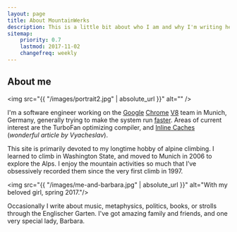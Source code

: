 ```yaml
---
layout: page
title: About MountainWerks
description: This is a little bit about who I am and why I'm writing here
sitemap:
    priority: 0.7
    lastmod: 2017-11-02
    changefreq: weekly
---
```


## About me
<span class="image left"><img src="{{ "/images/portrait2.jpg" | absolute_url }}" alt="" /></span>

I'm a software engineer working on the <a href="http://www.google.com/en">Google</a> 
<a href="http://www.chromium.org/Home">Chrome</a> 
<a href="http://code.google.com/p/v8/">V8</a> team in Munich, Germany, 
generally trying to make the system
run <a href="http://arewefastyet.com/">faster</a>. 
Areas of current interest are the TurboFan optimizing compiler, and 
<a href="http://mrale.ph/blog/2012/06/03/explaining-js-vms-in-js-inline-caches.html">Inline Caches</a>                    
 (*wonderful article by Vyacheslav*).

This site is primarily devoted to 
my longtime hobby of alpine climbing.
I learned to climb in Washington State, and moved to Munich in 2006 to explore the Alps. 
I enjoy the mountain activities so much that I’ve obsessively recorded them since the 
very first climb in 1997.

<span class="image right"><img src="{{ "/images/me-and-barbara.jpg" | absolute_url }}"
  alt="With my beloved girl, spring 2017."/></span>

Occasionally I write about music, metaphysics, politics, books, or strolls through the
Englischer Garten. I've got amazing family and friends, and one very special lady, Barbara.


